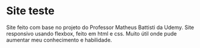 # Site teste
Site feito com base no projeto do Professor Matheus Battisti da Udemy. Site responsivo usando flexbox, feito em html e css.
Muito útil onde pude aumentar meu conhecimento e habilidade.
